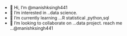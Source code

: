 - 👋 Hi, I’m @manishksingh441
- 👀 I’m interested in ..data science.
- 🌱 I’m currently learning ...R statistical ,python,sql
- 💞️ I’m looking to collaborate on ...data project.
 reach me ...@manishksingh441

<!---
manishksingh441/manishksingh441 is a ✨ special ✨ repository because its `README.md` (this file) appears on your GitHub profile.
You can click the Preview link to take a look at your changes.
--->
